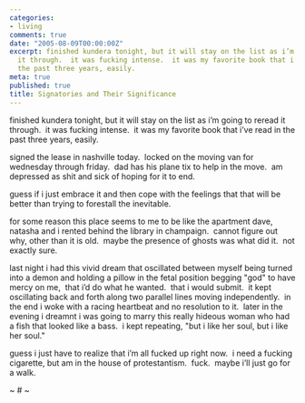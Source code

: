 ```yaml
---
categories:
- living
comments: true
date: "2005-08-09T00:00:00Z"
excerpt: finished kundera tonight, but it will stay on the list as i’m going to reread
  it through.  it was fucking intense.  it was my favorite book that i’ve read in
  the past three years, easily.
meta: true
published: true
title: Signatories and Their Significance
---
```


finished kundera tonight, but it will stay on the list as i’m going to reread it through.  it was fucking intense.  it was my favorite book that i’ve read in the past three years, easily.

signed the lease in nashville today.  locked on the moving van for wednesday through friday.  dad has his plane tix to help in the move.  am depressed as shit and sick of hoping for it to end.  

guess if i just embrace it and then cope with the feelings that that will be better than trying to forestall the inevitable.  

for some reason this place seems to me to be like the apartment dave, natasha and i rented behind the library in champaign.  cannot figure out why, other than it is old.  maybe the presence of ghosts was what did it.  not exactly sure.

last night i had this vivid dream that oscillated between myself being turned into a demon and holding a pillow in the fetal position begging "god" to have mercy on me,  that i’d do what he wanted.  that i would submit.  it kept oscillating back and forth along two parallel lines moving independently.  in the end i woke with a racing heartbeat and no resolution to it.  later in the evening i dreamnt i was going to marry this really hideous woman who had a fish that looked like a bass.  i kept repeating, "but i like her soul, but i like her soul."

guess i just have to realize that i’m all fucked up right now.  i need a fucking cigarette, but am in the house of protestantism.  fuck.  maybe i’ll just go for a walk.

~ # ~